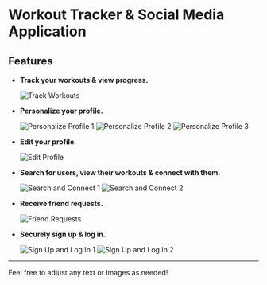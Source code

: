 # Workout Tracker & Social Media Application

## Features

- **Track your workouts & view progress.**

  ![Track Workouts](https://github.com/user-attachments/assets/59818a93-b4cd-4315-847c-8d8302547988)

- **Personalize your profile.**

  ![Personalize Profile 1](https://github.com/user-attachments/assets/fe944f69-5e6a-437b-bae4-23a561a403d0)
  ![Personalize Profile 2](https://github.com/user-attachments/assets/a43e1cb2-9a9a-4560-be7b-f9ae099c5e69)
  ![Personalize Profile 3](https://github.com/user-attachments/assets/6c1080e6-be69-45cc-b811-77970cb8eda7)

- **Edit your profile.**

  ![Edit Profile](https://github.com/user-attachments/assets/c04a7f47-f118-45e5-af3c-aa5ddfc5dd56)

- **Search for users, view their workouts & connect with them.**

  ![Search and Connect 1](https://github.com/user-attachments/assets/f33fb42d-3249-4100-8f34-95802227b886)
  ![Search and Connect 2](https://github.com/user-attachments/assets/d660e7fb-6ca0-4e94-8f8b-f894008aec48)

- **Receive friend requests.**

  ![Friend Requests](https://github.com/user-attachments/assets/f1e49282-921b-4881-b83f-c43233d059a7)

- **Securely sign up & log in.**

  ![Sign Up and Log In 1](https://github.com/user-attachments/assets/8fa4542a-cad6-40d8-8128-de03ce76891d)
  ![Sign Up and Log In 2](https://github.com/user-attachments/assets/406adc0d-d136-45c1-bc1b-aefa7397896f)

---

Feel free to adjust any text or images as needed!


